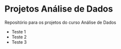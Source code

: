 # Projetos Análise de Dados
 Repositório para os projetos do curso Análise de Dados

* Teste 1
* Teste 2
* Teste 3
